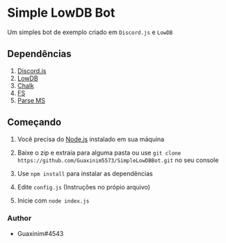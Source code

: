 # Simple LowDB Bot
Um simples bot de exemplo criado em `Discord.js` e `LowDB`

## Dependências

 1. [Discord.js](https://www.npmjs.com/package/discord.js)
 2. [LowDB](https://www.npmjs.com/package/lowdb)
 3. [Chalk](https://www.npmjs.com/package/chalk)
 4. [FS](https://www.npmjs.com/package/fs)
 5. [Parse MS](https://www.npmjs.com/package/parse-ms)

## Começando

 1. Você precisa do [Node.js](https://nodejs.org/) instalado em sua máquina
 
 2. Baixe o zip e extraia para alguma pasta ou use `git clone https://github.com/Guaxinim5573/SimpleLowDBBot.git` no seu console
 3. Use `npm install` para instalar as dependências
 4. Edite `config.js` (Instruções no própio arquivo)
 5. Inicie com `node index.js`

### Author

 - Guaxinim#4543
